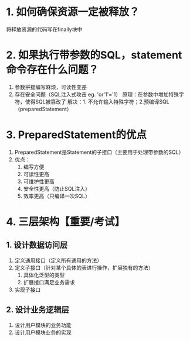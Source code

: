 # 1. 如何确保资源一定被释放？
将释放资源的代码写在finally块中
# 2. 如果执行带参数的SQL，statement命令存在什么问题？
1. 参数拼接编写麻烦，可读性变差
2. 存在安全问题（SQL注入式攻击 eg. 'or'1'='1）
	原理：在参数中增加特殊字符，使得SQL被篡改了
	解决：1. 不允许输入特殊字符；2.预编译SQL（preparedStatement）
# 3. PreparedStatement的优点
1. PreparedStatement是Statement的子接口（主要用于处理带参数的SQL）
2. 优点：
	1. 编写方便
	2. 可读性更高
	3. 可维护性更高
	4. 安全性更高（防止SQL注入）
	5. 效率更高（只编译一次SQL）

# 4. 三层架构【重要/考试】
## 1. 设计数据访问层
1. 定义通用接口（定义所有通用的方法）
2. 定义子接口（针对某个具体的表进行操作，扩展独有的方法）
	1. 具体化泛型的类型
	2. 扩展接口满足业务需求
3. 实现子接口
## 2. 设计业务逻辑层
1. 设计用户模块的业务功能
2. 设计用户模块业务的实现